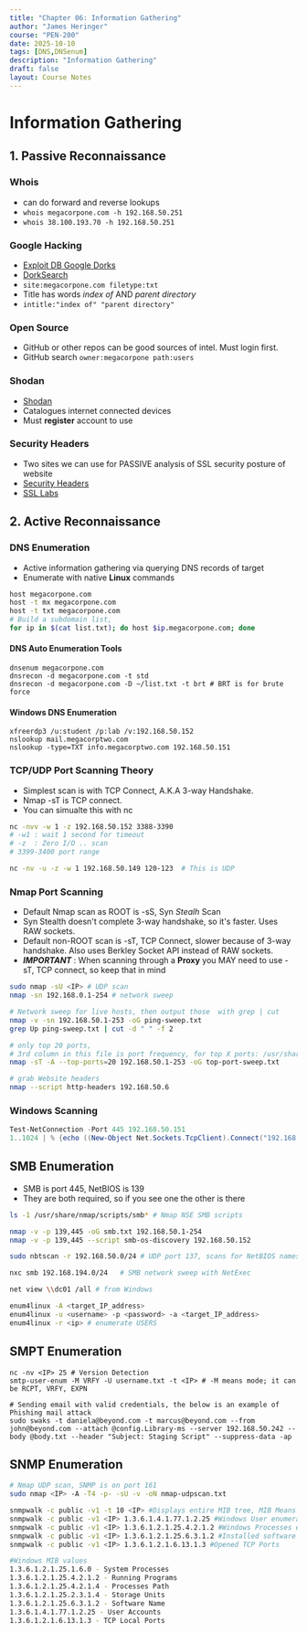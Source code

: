 ```yaml
---
title: "Chapter 06: Information Gathering"
author: "James Heringer"
course: "PEN-200"
date: 2025-10-10
tags: [DNS,DNSenum]
description: "Information Gathering"
draft: false
layout: Course Notes
---
```

# Information Gathering
## 1. Passive Reconnaissance 
### Whois
* can do forward and reverse lookups
* `whois megacorpone.com -h 192.168.50.251`
* `whois 38.100.193.70 -h 192.168.50.251`

### Google Hacking
* [Exploit DB Google Dorks](https://www.exploit-db.com/google-hacking-database)
* [DorkSearch](https://dorksearch.com/)
* `site:megacorpone.com filetype:txt`
* Title has words _index of_ AND _parent directory_
* `intitle:"index of" "parent directory" `

### Open Source
* GitHub or other repos can be good sources of intel.  Must login first.
* GitHub search `owner:megacorpone path:users`

### Shodan
* [Shodan](https://www.shodan.io/)
* Catalogues internet connected devices
* Must **register** account to use

### Security Headers
* Two sites we can use for PASSIVE analysis of SSL security posture of website
* [Security Headers](https://securityheaders.com/)
* [SSL Labs](https://www.ssllabs.com/ssltest/)

## 2. Active Reconnaissance
### DNS Enumeration
* Active information gathering via querying DNS records of target
* Enumerate with native **Linux** commands
```bash
host megacorpone.com
host -t mx megacorpone.com
host -t txt megacorpone.com
# Build a subdomain list, 
for ip in $(cat list.txt); do host $ip.megacorpone.com; done
```
####  DNS Auto Enumeration Tools
```
dnsenum megacorpone.com
dnsrecon -d megacorpone.com -t std
dnsrecon -d megacorpone.com -D ~/list.txt -t brt # BRT is for brute force
```
#### Windows DNS Enumeration
```shell
xfreerdp3 /u:student /p:lab /v:192.168.50.152
nslookup mail.megacorptwo.com
nslookup -type=TXT info.megacorptwo.com 192.168.50.151
```
### TCP/UDP Port Scanning Theory
* Simplest scan is with TCP Connect, A.K.A 3-way Handshake.
* Nmap -sT is TCP connect.
* You can simualte this with nc
```bash
nc -nvv -w 1 -z 192.168.50.152 3388-3390
# -w1 : wait 1 second for timeout
# -z  : Zero I/O .. scan
# 3399-3400 port range

nc -nv -u -z -w 1 192.168.50.149 120-123  # This is UDP
```

### Nmap Port Scanning
* Default Nmap scan  as ROOT is -sS, Syn *Stealh* Scan
* Syn Stealth  doesn't complete 3-way handshake, so it's faster. Uses RAW sockets.
* Default non-ROOT scan is -sT, TCP Connect, slower because of 3-way handshake. Also uses Berkley Socket API  instead of  RAW sockets.
* ***IMPORTANT*** : When scanning through a **Proxy** you MAY need to use -sT, TCP connect, so keep that in mind
```bash
sudo nmap -sU <IP> # UDP scan
nmap -sn 192.168.0.1-254 # network sweep

# Network sweep for live hosts, then output those  with grep | cut
nmap -v -sn 192.168.50.1-253 -oG ping-sweep.txt
grep Up ping-sweep.txt | cut -d " " -f 2

# only top 20 ports, 
# 3rd column in this file is port frequency, for top X ports: /usr/share/nmap/nmap-services
nmap -sT -A --top-ports=20 192.168.50.1-253 -oG top-port-sweep.txt

# grab Website headers
nmap --script http-headers 192.168.50.6

```
### Windows Scanning
```powershell
Test-NetConnection -Port 445 192.168.50.151
1..1024 | % {echo ((New-Object Net.Sockets.TcpClient).Connect("192.168.50.151", $_)) "TCP port $_ is open"} 2>$null 
```

## SMB Enumeration
* SMB is port 445, NetBIOS is 139
* They are both required, so if you see one the other is there
```bash
ls -1 /usr/share/nmap/scripts/smb* # Nmap NSE SMB scripts

nmap -v -p 139,445 -oG smb.txt 192.168.50.1-254
nmap -v -p 139,445 --script smb-os-discovery 192.168.50.152

sudo nbtscan -r 192.168.50.0/24 # UDP port 137, scans for NetBIOS names

nxc smb 192.168.194.0/24   # SMB network sweep with NetExec

net view \\dc01 /all # from Windows 

enum4linux -A <target_IP_address>
enum4linux -u <username> -p <password> -a <target_IP_address>
enum4linux -r <ip> # enumerate USERS  
```

## SMPT Enumeration
```shell 
nc -nv <IP> 25 # Version Detection
smtp-user-enum -M VRFY -U username.txt -t <IP> # -M means mode; it can be RCPT, VRFY, EXPN

# Sending email with valid credentials, the below is an example of Phishing mail attack
sudo swaks -t daniela@beyond.com -t marcus@beyond.com --from john@beyond.com --attach @config.Library-ms --server 192.168.50.242 --body @body.txt --header "Subject: Staging Script" --suppress-data -ap
```

##  SNMP Enumeration
```bash
# Nmap UDP scan, SNMP is on port 161
sudo nmap <IP> -A -T4 -p- -sU -v -oN nmap-udpscan.txt

snmpwalk -c public -v1 -t 10 <IP> #Displays entire MIB tree, MIB Means Management Information Base
snmpwalk -c public -v1 <IP> 1.3.6.1.4.1.77.1.2.25 #Windows User enumeration
snmpwalk -c public -v1 <IP> 1.3.6.1.2.1.25.4.2.1.2 #Windows Processes enumeration
snmpwalk -c public -v1 <IP> 1.3.6.1.2.1.25.6.3.1.2 #Installed software enumeraion
snmpwalk -c public -v1 <IP> 1.3.6.1.2.1.6.13.1.3 #Opened TCP Ports

#Windows MIB values
1.3.6.1.2.1.25.1.6.0 - System Processes
1.3.6.1.2.1.25.4.2.1.2 - Running Programs
1.3.6.1.2.1.25.4.2.1.4 - Processes Path
1.3.6.1.2.1.25.2.3.1.4 - Storage Units
1.3.6.1.2.1.25.6.3.1.2 - Software Name
1.3.6.1.4.1.77.1.2.25 - User Accounts
1.3.6.1.2.1.6.13.1.3 - TCP Local Ports
```



